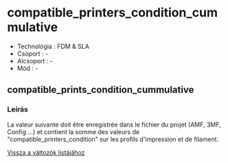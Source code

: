 # compatible\_printers\_condition\_cummulative

* Technológia : FDM & SLA
* Csoport : -
* Alcsoport : -
* Mód : -

## compatible\_prints\_condition\_cummulative

### Leírás

La valeur suivante doit être enregistrée dans le fichier du projet \(AMF, 3MF, Config ...\) et contient la somme des valeurs de "compatible\_printers\_condition" sur les profils d'impression et de filament.

[Vissza a változók listájához](variable_list.md)

